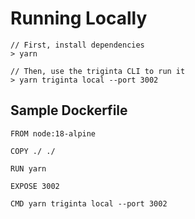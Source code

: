 # Running Locally

```
// First, install dependencies
> yarn

// Then, use the triginta CLI to run it
> yarn triginta local --port 3002
```

## Sample Dockerfile

```docker
FROM node:18-alpine

COPY ./ ./

RUN yarn

EXPOSE 3002

CMD yarn triginta local --port 3002
```
